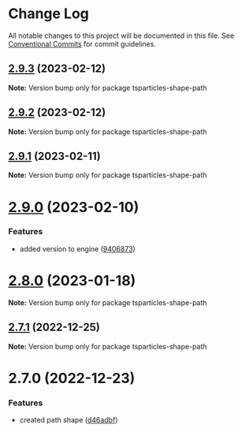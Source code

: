 # Change Log

All notable changes to this project will be documented in this file.
See [Conventional Commits](https://conventionalcommits.org) for commit guidelines.

## [2.9.3](https://github.com/matteobruni/tsparticles/compare/tsparticles-shape-path@2.9.2...tsparticles-shape-path@2.9.3) (2023-02-12)

**Note:** Version bump only for package tsparticles-shape-path

## [2.9.2](https://github.com/matteobruni/tsparticles/compare/tsparticles-shape-path@2.9.1...tsparticles-shape-path@2.9.2) (2023-02-12)

**Note:** Version bump only for package tsparticles-shape-path

## [2.9.1](https://github.com/matteobruni/tsparticles/compare/tsparticles-shape-path@2.9.0...tsparticles-shape-path@2.9.1) (2023-02-11)

**Note:** Version bump only for package tsparticles-shape-path

# [2.9.0](https://github.com/matteobruni/tsparticles/compare/tsparticles-shape-path@2.8.0...tsparticles-shape-path@2.9.0) (2023-02-10)

### Features

-   added version to engine ([9406873](https://github.com/matteobruni/tsparticles/commit/9406873c6551b59e64edbe3a0e4fe59ef2cde4c6))

# [2.8.0](https://github.com/matteobruni/tsparticles/compare/tsparticles-shape-path@2.7.1...tsparticles-shape-path@2.8.0) (2023-01-18)

**Note:** Version bump only for package tsparticles-shape-path

## [2.7.1](https://github.com/matteobruni/tsparticles/compare/tsparticles-shape-path@2.7.0...tsparticles-shape-path@2.7.1) (2022-12-25)

**Note:** Version bump only for package tsparticles-shape-path

# 2.7.0 (2022-12-23)

### Features

-   created path shape ([d46adbf](https://github.com/matteobruni/tsparticles/commit/d46adbfaabad01bd5487bb96a6849bba034f49b6))
